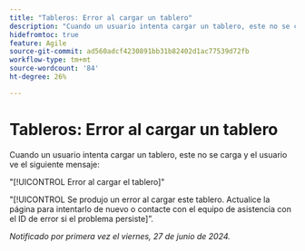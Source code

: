 ```yaml
---
title: "Tableros: Error al cargar un tablero"
description: "Cuando un usuario intenta cargar un tablero, este no se carga y el usuario ve un mensaje de error."
hidefromtoc: true
feature: Agile
source-git-commit: ad560adcf4230891bb31b82402d1ac77539d72fb
workflow-type: tm+mt
source-wordcount: '84'
ht-degree: 26%

---
```



# Tableros: Error al cargar un tablero

Cuando un usuario intenta cargar un tablero, este no se carga y el usuario ve el siguiente mensaje:

&quot;[!UICONTROL Error al cargar el tablero]&quot;

&quot;[!UICONTROL Se produjo un error al cargar este tablero. Actualice la página para intentarlo de nuevo o contacte con el equipo de asistencia con el ID de error si el problema persiste]”.

_Notificado por primera vez el viernes, 27 de junio de 2024._
